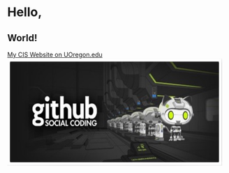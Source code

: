 # Hello,
## World!

[My CIS Website on UOregon.edu](http://pages.uoregon.edu/jjonas6/111/)
![github social coding logo](images/github-image.png)
